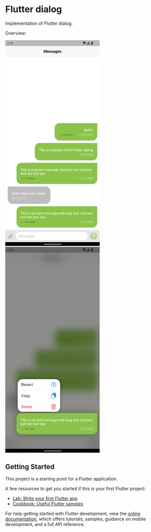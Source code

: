 # Flutter dialog

Implementation of Flutter dialog.

Overview:


<img alt="img.png" src="https://github.com/starchykov/flutter_dialog/blob/main/assets/screenshot_1.png" width="300"/>
<img alt="img.png" src="https://github.com/starchykov/flutter_dialog/blob/main/assets/screenshot_2.png" width="300"/>

## Getting Started

This project is a starting point for a Flutter application.

A few resources to get you started if this is your first Flutter project:

- [Lab: Write your first Flutter app](https://docs.flutter.dev/get-started/codelab)
- [Cookbook: Useful Flutter samples](https://docs.flutter.dev/cookbook)

For help getting started with Flutter development, view the
[online documentation](https://docs.flutter.dev/), which offers tutorials,
samples, guidance on mobile development, and a full API reference.
